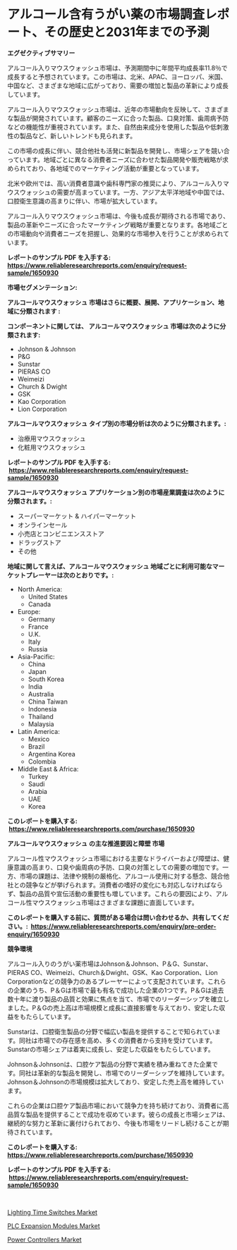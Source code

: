 <p><h1>アルコール含有うがい薬の市場調査レポート、その歴史と2031年までの予測</h1></p><p><strong>エグゼクティブサマリー</strong></p>
<p><p>アルコール入りマウスウォッシュ市場は、予測期間中に年間平均成長率11.8％で成長すると予想されています。この市場は、北米、APAC、ヨーロッパ、米国、中国など、さまざまな地域に広がっており、需要の増加と製品の革新により成長しています。</p><p>アルコール入りマウスウォッシュ市場は、近年の市場動向を反映して、さまざまな製品が開発されています。顧客のニーズに合った製品、口臭対策、歯周病予防などの機能性が重視されています。また、自然由来成分を使用した製品や低刺激性の製品など、新しいトレンドも見られます。</p><p>この市場の成長に伴い、競合他社も活発に新製品を開発し、市場シェアを競い合っています。地域ごとに異なる消費者ニーズに合わせた製品開発や販売戦略が求められており、各地域でのマーケティング活動が重要となっています。</p><p>北米や欧州では、高い消費者意識や歯科専門家の推奨により、アルコール入りマウスウォッシュの需要が高まっています。一方、アジア太平洋地域や中国では、口腔衛生意識の高まりに伴い、市場が拡大しています。</p><p>アルコール入りマウスウォッシュ市場は、今後も成長が期待される市場であり、製品の革新やニーズに合ったマーケティング戦略が重要となります。各地域ごとの市場動向や消費者ニーズを把握し、効果的な市場参入を行うことが求められています。</p></p>
<p><strong>レポートのサンプル PDF を入手する: <a href="https://www.reliableresearchreports.com/enquiry/request-sample/1650930">https://www.reliableresearchreports.com/enquiry/request-sample/1650930</a></strong></p>
<p><strong>市場セグメンテーション:</strong></p>
<p><strong> アルコールマウスウォッシュ 市場はさらに概要、展開、アプリケーション、地域に分類されます :</strong></p>
<p><strong>コンポーネントに関しては、 アルコールマウスウォッシュ 市場は次のように分類されます: &nbsp;</strong></p>
<p><ul><li>Johnson & Johnson</li><li>P&G</li><li>Sunstar</li><li>PIERAS CO</li><li>Weimeizi</li><li>Church & Dwight</li><li>GSK</li><li>Kao Corporation</li><li>Lion Corporation</li></ul></p>
<p><strong> アルコールマウスウォッシュ タイプ別の市場分析は次のように分類されます。:</strong></p>
<p><ul><li>治療用マウスウォッシュ</li><li>化粧用マウスウォッシュ</li></ul></p>
<p><strong>レポートのサンプル PDF を入手する: &nbsp;<a href="https://www.reliableresearchreports.com/enquiry/request-sample/1650930">https://www.reliableresearchreports.com/enquiry/request-sample/1650930</a></strong></p>
<p><strong> アルコールマウスウォッシュ アプリケーション別の市場産業調査は次のように分類されます。:</strong></p>
<p><ul><li>スーパーマーケット & ハイパーマーケット</li><li>オンラインセール</li><li>小売店とコンビニエンスストア</li><li>ドラッグストア</li><li>その他</li></ul></p>
<p><strong>地域に関して言えば、アルコールマウスウォッシュ 地域ごとに利用可能なマーケットプレーヤーは次のとおりです。:</strong></p>
<p><ul>
    <li>
        North America:
        <ul>
            <li>United States</li>
            <li>Canada</li>
        </ul>
    </li>
    <li>
        Europe:
        <ul>
            <li>Germany</li>
            <li>France</li>
            <li>U.K.</li>
            <li>Italy</li>
            <li>Russia</li>
        </ul>
    </li>
    <li>
        Asia-Pacific:
        <ul>
            <li>China</li>
            <li>Japan</li>
            <li>South Korea</li>
            <li>India</li>
            <li>Australia</li>
            <li>China Taiwan</li>
            <li>Indonesia</li>
            <li>Thailand</li>
            <li>Malaysia</li>
        </ul>
    </li>
    <li>
        Latin America:
        <ul>
            <li>Mexico</li>
            <li>Brazil</li>
            <li>Argentina Korea</li>
            <li>Colombia</li>
        </ul>
    </li>
    <li>
        Middle East & Africa:
        <ul>
            <li>Turkey</li>
            <li>Saudi</li>
            <li>Arabia</li>
            <li>UAE</li>
            <li>Korea</li>
        </ul>
    </li>
    </ul></p>
<p><strong>このレポートを購入する: &nbsp;<a href="https://www.reliableresearchreports.com/purchase/1650930">https://www.reliableresearchreports.com/purchase/1650930</a></strong></p>
<p><strong>アルコールマウスウォッシュ の主な推進要因と障壁 市場</strong></p>
<p><p>アルコール性マウスウォッシュ市場における主要なドライバーおよび障壁は、健康意識の高まり、口臭や歯周病の予防、口臭の対策としての需要の増加です。一方、市場の課題は、法律や規制の厳格化、アルコール使用に対する懸念、競合他社との競争などが挙げられます。消費者の嗜好の変化にも対応しなければならず、製品の品質や宣伝活動の重要性も増しています。これらの要因により、アルコール性マウスウォッシュ市場はさまざまな課題に直面しています。</p></p>
<p><strong>このレポートを購入する前に、質問がある場合は問い合わせるか、共有してください。:&nbsp; <a href="https://www.reliableresearchreports.com/enquiry/pre-order-enquiry/1650930">https://www.reliableresearchreports.com/enquiry/pre-order-enquiry/1650930</a></strong></p>
<p><strong>競争環境</strong></p>
<p><p>アルコール入りのうがい薬市場はJohnson＆Johnson、P＆G、Sunstar、PIERAS CO、Weimeizi、Church＆Dwight、GSK、Kao Corporation、Lion Corporationなどの競争力のあるプレーヤーによって支配されています。これらの企業のうち、P＆Gは市場で最も有名で成功した企業の1つです。P＆Gは過去数十年に渡り製品の品質と効果に焦点を当て、市場でのリーダーシップを確立しました。P＆Gの売上高は市場規模と成長に直接影響を与えており、安定した収益をもたらしています。</p><p>Sunstarは、口腔衛生製品の分野で幅広い製品を提供することで知られています。同社は市場での存在感を高め、多くの消費者から支持を受けています。Sunstarの市場シェアは着実に成長し、安定した収益をもたらしています。</p><p>Johnson＆Johnsonは、口腔ケア製品の分野で実績を積み重ねてきた企業です。同社は革新的な製品を開発し、市場でのリーダーシップを維持しています。Johnson＆Johnsonの市場規模は拡大しており、安定した売上高を維持しています。</p><p>これらの企業は口腔ケア製品市場において競争力を持ち続けており、消費者に高品質な製品を提供することで成功を収めています。彼らの成長と市場シェアは、継続的な努力と革新に裏付けられており、今後も市場をリードし続けることが期待されています。</p></p>
<p><strong>このレポートを購入する: &nbsp; <a href="https://www.reliableresearchreports.com/purchase/1650930">https://www.reliableresearchreports.com/purchase/1650930</a></strong></p>
<p><strong>レポートのサンプル PDF を入手する: &nbsp;<a href="https://www.reliableresearchreports.com/enquiry/request-sample/1650930">https://www.reliableresearchreports.com/enquiry/request-sample/1650930</a></strong><strong></strong></p>
<p>&nbsp;</p>
<p><p><a href="https://github.com/Krish2023na/Market-Research-Report-List-3/blob/main/lighting-time-switches-market.md">Lighting Time Switches Market</a></p><p><a href="https://github.com/jsmusil/Market-Research-Report-List-2/blob/main/plc-expansion-modules-market.md">PLC Expansion Modules Market</a></p><p><a href="https://github.com/bmorecock/Market-Research-Report-List-2/blob/main/power-controllers-market.md">Power Controllers Market</a></p></p>